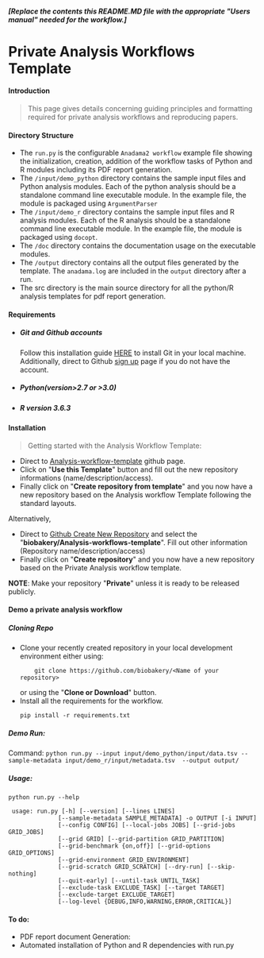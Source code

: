 ##### [Replace the contents this README.MD file with the appropriate "Users manual" needed for the workflow.]  

# Private Analysis Workflows Template

#### Introduction

> This page gives details concerning guiding principles and formatting required for private analysis workflows and reproducing papers. 

#### Directory Structure
- The `run.py` is the configurable `Anadama2 workflow` example file showing the initialization, creation, addition of the workflow tasks of Python and R modules including its PDF report generation.  
- The `/input/demo_python` directory contains the sample input files and Python analysis modules. Each of the python analysis should be a standalone command line executable module. In the example file, the module is packaged using `ArgumentParser`
- The `/input/demo_r` directory contains the sample input files and R analysis modules. Each of the R analysis should be a standalone command line executable module. In the example file, the module is packaged using `docopt`.
- The `/doc` directory contains the documentation usage on the executable modules.
- The `/output` directory contains all the output files generated by the template. The `anadama.log` are included in the `output` directory after a run. 
- The src directory is the main source directory for all the python/R analysis templates for pdf report generation.

#### Requirements
- ##### Git and Github accounts
    Follow this installation guide [HERE](https://git-scm.com/book/en/v2/Getting-Started-Installing-Git) to install Git in your local machine. Additionally, direct to Github [sign up](https://github.com/join?source=header-home) page if you do not have the account. 
- ##### Python(version>2.7 or >3.0)
- #####  R version 3.6.3
     
#### Installation

> Getting started with the Analysis Workflow Template: 
- Direct to [Analysis-workflow-template](https://github.com/biobakery/Analysis-workflows-template) github page. 
- Click on "**Use this Template**" button and fill out the new repository informations (name/description/access). 
- Finally click on "**Create repository from template**" and you now have a new repository based on the Analysis workflow Template following the standard layouts. 

Alternatively, 
- Direct to [Github Create New Repository](https://github.com/organizations/biobakery/repositories/new) and select the "**biobakery/Analysis-workflows-template**". Fill out other information (Repository name/description/access)
- Finally click on "**Create repository**" and you now have a new repository based on the Private Analysis workflow template. 

**NOTE**: Make your repository "**Private**" unless it is ready to be released publicly.

#### Demo a private analysis workflow 

##### Cloning Repo
- Clone your recently created repository in your local development environment either using:
    ``` 
        git clone https://github.com/biobakery/<Name of your repository>
    ```
    or using the "**Clone or Download**" button. 
- Install all the requirements for the workflow.
    ```
    pip install -r requirements.txt
    ```

##### Demo Run:
Command: `python run.py --input input/demo_python/input/data.tsv --sample-metadata input/demo_r/input/metadata.tsv  --output output/`

##### Usage: 
```python run.py --help```
```
 usage: run.py [-h] [--version] [--lines LINES]
              [--sample-metadata SAMPLE_METADATA] -o OUTPUT [-i INPUT]
              [--config CONFIG] [--local-jobs JOBS] [--grid-jobs GRID_JOBS]
              [--grid GRID] [--grid-partition GRID_PARTITION]
              [--grid-benchmark {on,off}] [--grid-options GRID_OPTIONS]
              [--grid-environment GRID_ENVIRONMENT]
              [--grid-scratch GRID_SCRATCH] [--dry-run] [--skip-nothing]
              [--quit-early] [--until-task UNTIL_TASK]
              [--exclude-task EXCLUDE_TASK] [--target TARGET]
              [--exclude-target EXCLUDE_TARGET]
              [--log-level {DEBUG,INFO,WARNING,ERROR,CRITICAL}]
```

#### To do: 
- PDF report document Generation: 
- Automated installation of Python and R dependencies with run.py
